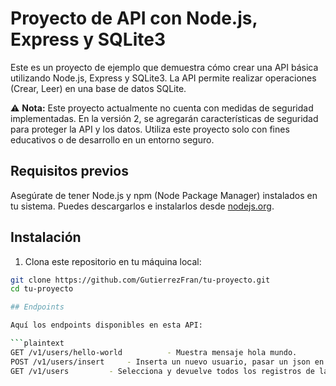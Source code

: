 # Proyecto de API con Node.js, Express y SQLite3

Este es un proyecto de ejemplo que demuestra cómo crear una API básica utilizando Node.js, Express y SQLite3. La API permite realizar operaciones (Crear, Leer) en una base de datos SQLite.

⚠️ **Nota:** Este proyecto actualmente no cuenta con medidas de seguridad implementadas. En la versión 2, se agregarán características de seguridad para proteger la API y los datos. Utiliza este proyecto solo con fines educativos o de desarrollo en un entorno seguro.

## Requisitos previos

Asegúrate de tener Node.js y npm (Node Package Manager) instalados en tu sistema. Puedes descargarlos e instalarlos desde [nodejs.org](https://nodejs.org/).

## Instalación

1. Clona este repositorio en tu máquina local:

```bash
git clone https://github.com/GutierrezFran/tu-proyecto.git
cd tu-proyecto

## Endpoints

Aquí los endpoints disponibles en esta API:

```plaintext
GET /v1/users/hello-world          - Muestra mensaje hola mundo.
POST /v1/users/insert     - Inserta un nuevo usuario, pasar un json en Postman.
GET /v1/users         - Selecciona y devuelve todos los registros de la base de datos.

